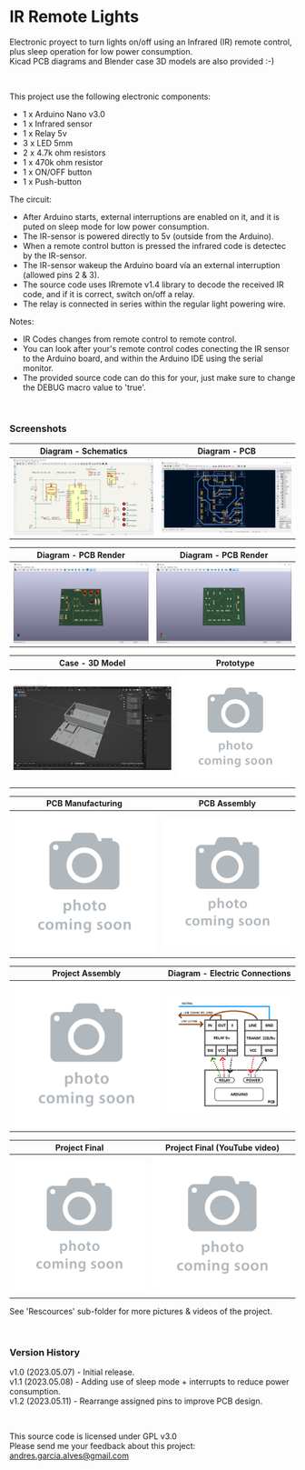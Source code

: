 # IR Remote Lights

Electronic proyect to turn lights on/off using an Infrared (IR) remote control, plus sleep operation for low power consumption.  
Kicad PCB diagrams and Blender case 3D models are also provided :-)

&nbsp;

This project use the following electronic components:
- 1 x Arduino Nano v3.0
- 1 x Infrared sensor
- 1 x Relay 5v
- 3 x LED 5mm
- 2 x 4.7k ohm resistors
- 1 x 470k ohm resistor
- 1 x ON/OFF button
- 1 x Push-button

The circuit:
- After Arduino starts, external interruptions are enabled on it, and it is puted on sleep mode for low power consumption.
- The IR-sensor is powered directly to 5v (outside from the Arduino).
- When a remote control button is pressed the infrared code is detectec by the IR-sensor.
- The IR-sensor wakeup the Arduino board vía an external interruption (allowed pins 2 & 3).
- The source code uses IRremote v1.4 library to decode the received IR code, and if it is correct, switch on/off a relay.
- The relay is connected in series within the regular light powering wire.

Notes:
- IR Codes changes from remote control to remote control.
- You can look after your's remote control codes conecting the IR sensor to the Arduino board, and within the Arduino IDE using the serial monitor.
- The provided source code can do this for your, just make sure to change the DEBUG macro value to 'true'.

&nbsp;

### Screenshots

| Diagram - Schematics                               | Diagram - PCB                                      |
|----------------------------------------------------|----------------------------------------------------|
| ![](Resources/01-schematic-diagram.png)            | ![](Resources/02-pcb-diagram.png)                  |

| Diagram - PCB Render                               | Diagram - PCB Render                               |
|----------------------------------------------------|----------------------------------------------------|
| ![](Resources/03-pcb-render-front-side.png)        | ![](Resources/04-pcb-render-back-side.png)         |

| Case - 3D Model                                    | Prototype                                          |
|----------------------------------------------------|----------------------------------------------------|
| ![](Resources/05-case-3d-model.png)                | ![](Resources/06-photo-coming-soon.jpg)            |

| PCB Manufacturing                                  | PCB Assembly                                       |
|----------------------------------------------------|----------------------------------------------------|
| ![](Resources/07-photo-coming-soon.jpg)            | ![](Resources/08-photo-coming-soon.jpg)            |

| Project Assembly                                   | Diagram - Electric Connections                     |
|----------------------------------------------------|----------------------------------------------------|
| ![](Resources/09-photo-coming-soon.jpg)            | ![](Resources/10-electric-connections-diagram.png) |

| Project Final                                      | Project Final (YouTube video)                      |
|----------------------------------------------------|----------------------------------------------------|
| ![](Resources/11-photo-coming-soon.jpg)            | ![](Resources/12-photo-coming-soon.jpg)            |

See 'Rescources' sub-folder for more pictures & videos of the project.

&nbsp;

### Version History

v1.0 (2023.05.07) - Initial release.  
v1.1 (2023.05.08) - Adding use of sleep mode + interrupts to reduce power consumption.  
v1.2 (2023.05.11) - Rearrange assigned pins to improve PCB design.

&nbsp;

This source code is licensed under GPL v3.0  
Please send me your feedback about this project: andres.garcia.alves@gmail.com
